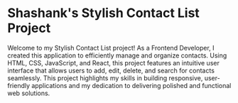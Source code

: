# Shashank's Stylish Contact List Project

Welcome to my Stylish Contact List project! As a Frontend Developer, I created this application to efficiently manage and organize contacts. Using HTML, CSS, JavaScript, and React, this project features an intuitive user interface that allows users to add, edit, delete, and search for contacts seamlessly. This project highlights my skills in building responsive, user-friendly applications and my dedication to delivering polished and functional web solutions.
